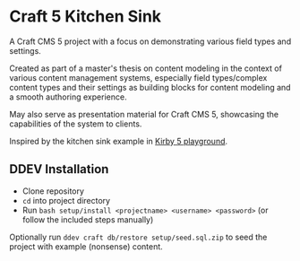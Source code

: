 # Craft 5 Kitchen Sink

A Craft CMS 5 project with a focus on demonstrating various field types and settings.

Created as part of a master's thesis on content modeling in the context of various content management systems, especially field types/complex content types and their settings as building blocks for content modeling and a smooth authoring experience.

May also serve as presentation material for Craft CMS 5, showcasing the capabilities of the system to clients.

Inspired by the kitchen sink example in [Kirby 5 playground](https://github.com/wsydney76/kirby5-playground).

## DDEV Installation

* Clone repository
* `cd` into project directory
* Run `bash setup/install <projectname> <username> <password>` (or follow the included steps manually)

Optionally run `ddev craft db/restore setup/seed.sql.zip` to seed the project with example (nonsense) content.

